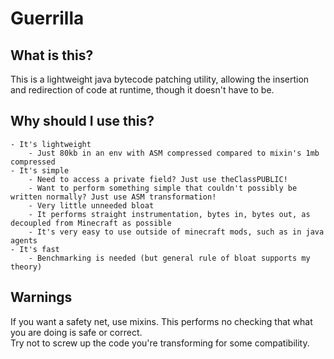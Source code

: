 # Guerrilla
## What is this?
This is a lightweight java bytecode patching utility, allowing the insertion and redirection of code at runtime, 
though it doesn't have to be.

## Why should I use this?
    - It's lightweight
        - Just 80kb in an env with ASM compressed compared to mixin's 1mb compressed
    - It's simple
        - Need to access a private field? Just use theClassPUBLIC!
        - Want to perform something simple that couldn't possibly be written normally? Just use ASM transformation!
        - Very little unneeded bloat
        - It performs straight instrumentation, bytes in, bytes out, as decoupled from Minecraft as possible
        - It's very easy to use outside of minecraft mods, such as in java agents
    - It's fast
        - Benchmarking is needed (but general rule of bloat supports my theory)
     
## Warnings
If you want a safety net, use mixins. This performs no checking that what you are doing is safe or correct.<br>
Try not to screw up the code you're transforming for some compatibility.

